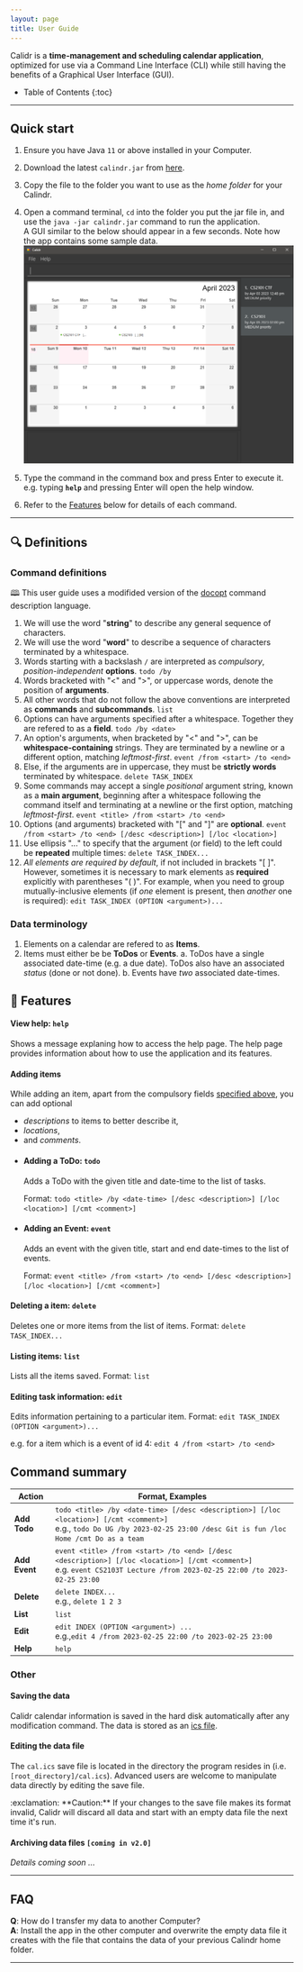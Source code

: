 ```yaml
---
layout: page
title: User Guide
---
```


Calidr is a **time-management and scheduling calendar application**, optimized for use via a Command Line Interface (CLI) while still having the benefits of a Graphical User Interface (GUI).

* Table of Contents
{:toc}

--------------------------------------------------------------------------------------------------------------------

## Quick start

1. Ensure you have Java `11` or above installed in your Computer.

1. Download the latest `calindr.jar` from [here](https://github.com/AY2223S2-CS2103T-W10-2/tp/releases).

1. Copy the file to the folder you want to use as the _home folder_ for your Calindr.

1. Open a command terminal, `cd` into the folder you put the jar file in, and use the `java -jar calindr.jar` command to run the application.<br>
   A GUI similar to the below should appear in a few seconds. Note how the app contains some sample data.<br>
   ![Ui](images/Ui.png)

1. Type the command in the command box and press Enter to execute it. e.g. typing **`help`** and pressing Enter will open the help window.<br>

1. Refer to the [Features](#features) below for details of each command.

--------------------------------------------------------------------------------------------------------------------

## :mag: Definitions

### Command definitions

<div markdown="block" class="alert alert-info">
🕮 This user guide uses a modifided version of the <a href="http://docopt.org/">docopt</a> command description language.

 1. We will use the word "**string**" to describe any general sequence of characters.
 1. We will use the word "**word**" to describe a sequence of characters terminated by a whitespace.
 1. Words starting with a backslash `/` are interpreted as _compulsory_, _position-independent_ **options**.
     `todo /by`
 1. Words bracketed with "<" and ">", or uppercase words, denote the position of **arguments**.
 1. All other words that do not follow the above conventions are interpreted as **commands** and **subcommands**.
     `list`
 3. Options can have arguments specified after a whitespace. Together they are refered to as a **field**.
     `todo /by <date>`
 1. An option's arguments, when bracketed by "<" and ">", can be **whitespace-containing** strings. They are terminated by a newline or a different option, matching *leftmost-first*.
     `event /from <start> /to <end>`
 1. Else, if the arguments are in uppercase, they must be **strictly words** terminated by whitespace.
     `delete TASK_INDEX`
 1. Some commands may accept a single *positional* argument string, known as a **main argument**, beginning after a whitespace following the command itself and terminating at a newline or the first option, matching *leftmost-first*.
     `event <title> /from <start> /to <end>`
 1. Options (and arguments) bracketed with "\[" and  "\]" are **optional**.
     `event /from <start> /to <end> [/desc <description>] [/loc <location>]`
 1. Use ellipsis "..." to specify that the argument (or field) to the left could be **repeated** multiple times:
     `delete TASK_INDEX...`
 1. *All elements are required by default*, if not included in brackets "\[ \]". However, sometimes it is necessary to mark elements as **required** explicitly with parentheses "( )". For example, when you need to group mutually-inclusive elements (if *one* element is present, then *another* one is required):
    `edit TASK_INDEX (OPTION <argument>)...`
</div>

### Data terminology

 1. Elements on a calendar are refered to as **Items**.
 1. Items must either be be **ToDos** or **Events**.
    a. ToDos have a single associated date-time (e.g. a due date). ToDos also have an associated *status* (done or not done).
    b. Events have *two* associated date-times.


## :paperclip: Features

#### View help: `help`

Shows a message explaning how to access the help page.
The help page provides information about how to use the application and its features.


#### Adding items

While adding an item, apart from the compulsory fields [specified above](#Data-terminology), you can add optional
- *descriptions* to items to better describe it,
- *locations*,
- and *comments*.

<!-- end of the list -->

- #### Adding a ToDo: `todo`
  Adds a ToDo with the given title and date-time to the list of tasks.

  Format: `todo <title> /by <date-time> [/desc <description>] [/loc <location>] [/cmt <comment>]`

- #### Adding an Event: `event`
  Adds an event with the given title, start and end date-times to the list of events.

  Format: `event <title> /from <start> /to <end> [/desc <description>] [/loc <location>] [/cmt <comment>]`

#### Deleting a item: `delete`
Deletes one or more items from the list of items.
Format: `delete TASK_INDEX...`

#### Listing items: `list`
Lists all the items saved.
Format: `list`

#### Editing task information: `edit`
Edits information pertaining to a particular item.
Format: `edit TASK_INDEX (OPTION <argument>)...`

e.g. for a item which is a event of id 4:
`edit 4 /from <start> /to <end>`

## Command summary

Action | Format, Examples
--------|------------------
**Add Todo** | `todo <title> /by <date-time> [/desc <description>] [/loc <location>] [/cmt <comment>]` <br> e.g., `todo Do UG /by 2023-02-25 23:00 /desc Git is fun /loc Home /cmt Do as a team`
**Add Event** | `event <title> /from <start> /to <end> [/desc <description>] [/loc <location>] [/cmt <comment>]` <br> e.g. `event CS2103T Lecture /from 2023-02-25 22:00 /to 2023-02-25 23:00`
**Delete** | `delete INDEX...`<br> e.g., `delete 1 2 3`
**List** | `list`
**Edit** | `edit INDEX (OPTION <argument>) ...`<br> e.g.,`edit 4 /from 2023-02-25 22:00 /to 2023-02-25 23:00`
**Help** | `help`


### Other

#### Saving the data

Calidr calendar information is saved in the hard disk automatically after any modification command. The data is stored as an [ics file](https://www.ical4j.org/).


#### Editing the data file
The `cal.ics` save file is located in the directory the program resides in (i.e. `[root_directory]/cal.ics`). Advanced users are welcome to manipulate data directly by editing the save file.

<div markdown="span" class="alert alert-warning">:exclamation: **Caution:**
    If your changes to the save file makes its format invalid, Calidr will discard all data and start with an empty data file the next time it's run.
</div>

#### Archiving data files `[coming in v2.0]`

_Details coming soon ..._

--------------------------------------------------------------------------------------------------------------------

## FAQ

**Q**: How do I transfer my data to another Computer?<br>
**A**: Install the app in the other computer and overwrite the empty data file it creates with the file that contains the data of your previous Calindr home folder.

--------------------------------------------------------------------------------------------------------------------

